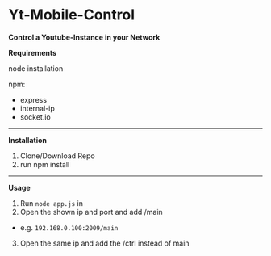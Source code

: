 # Yt-Mobile-Control

**Control a Youtube-Instance in your Network**


**Requirements**

node installation

npm:
 - express
 - internal-ip
 - socket.io

---

**Installation**
1. Clone/Download Repo
2. run npm install

---

**Usage**

1. Run ```node app.js``` in 
2. Open the shown ip and port and add /main
 - e.g.	```192.168.0.100:2009/main```
3. Open the same ip and add the /ctrl instead of main

